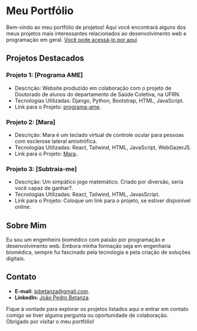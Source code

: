# Meu Portfólio

Bem-vindo ao meu portfólio de projetos! Aqui você encontrará alguns dos meus projetos mais interessantes relacionados ao desenvolvimento web e programação em geral. [Você pode acessá-lo por aqui](jpbetanza.vercel.app)

## Projetos Destacados

### Projeto 1: [Programa AME]

- Descrição: Website produzido em colaboração com o projeto de Doutorado de alunos do departamento de Saúde Coletiva, na UFRN.
- Tecnologias Utilizadas: Django, Python, Bootstrap, HTML, JavaScript.
- Link para o Projeto: [programa-ame](programa-ame.vercel.app).

### Projeto 2: [Mara]

- Descrição: Mara é um teclado virtual de controle ocular para pessoas com esclerose lateral amiotrófica.
- Tecnologias Utilizadas: React, Tailwind, HTML, JavaScript, WebGazerJS.
- Link para o Projeto: [Mara](mara2.vercel.app)..

### Projeto 3: [Subtraia-me]

- Descrição: Um simpático jogo matemático. Criado por diversão, seria você capaz de ganhar?.
- Tecnologias Utilizadas: React, Tailwind, HTML, JavasScript.
- Link para o Projeto: Coloque um link para o projeto, se estiver disponível online.

## Sobre Mim

Eu sou um engenheiro biomédico com paixão por programação e desenvolvimento web. Embora minha formação seja em engenharia biomédica, sempre fui fascinado pela tecnologia e pela criação de soluções digitais.

## Contato

- **E-mail:** jpbetanza@gmail.com.
- **LinkedIn:** [João Pedro Betanza](https://www.linkedin.com/in/jo%C3%A3o-pedro-betanza-dal-caro-6b7625163/).

Fique à vontade para explorar os projetos listados aqui e entrar em contato comigo se tiver alguma pergunta ou oportunidade de colaboração. Obrigado por visitar o meu portfólio!
